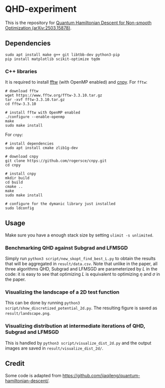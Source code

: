 # QHD-experiment

This is the repository for [Quantum Hamiltonian Descent for Non-smooth Optimization (arXiv:2503.15878)](https://arxiv.org/abs/2503.15878).

## Dependencies
```
sudo apt install make g++ git libtbb-dev python3-pip
pip install matplotlib scikit-optimize tqdm
```

### C++ libraries
It is required to install [fftw](https://www.fftw.org) (with OpenMP enabled) and [cnpy](https://github.com/rogersce/cnpy).
For `fftw`:

```
# download fftw
wget https://www.fftw.org/fftw-3.3.10.tar.gz
tar -xvf fftw-3.3.10.tar.gz
cd fftw-3.3.10

# install fftw with OpenMP enabled
./configure --enable-openmp
make
sudo make install
```
For `cnpy`:
```
# install dependencies
sudo apt install cmake zlib1g-dev

# download cnpy
git clone https://github.com/rogersce/cnpy.git
cd cnpy

# install cnpy
mkdir build
cd build
cmake ..
make
sudo make install

# configure for the dymanic library just installed
sudo ldconfig
```

## Usage

Make sure you have a enough stack size by setting `ulimit -s unlimited`.

### Benchmarking QHD against Subgrad and LFMSGD

Simply run `python3 script/new_skopt_find_best_L.py` to obtain the results that will be aggregated in `result/data.csv`. Note that unlike in the paper, all three algorithms QHD, Subgrad and LFMSGD are parameterized by $L$ in the code: it is easy to see that optimizing $L$ is equivalent to optimizing $\eta$ and $\sigma$ in the paper.

### Visualizing the landscape of a 2D test function

This can be done by running `python3 script/show_discretized_potential_2d.py`. The resulting figure is saved as `result/landscape.png`.

### Visualizing distribution at intermediate iterations of QHD, Subgrad and LFMSGD

This is handled by `python3 script/visualize_dist_2d.py` and the output images are saved in `result/visualize_dist_2d/`.

## Credit 
Some code is adapted from https://github.com/jiaqileng/quantum-hamiltonian-descent/.
